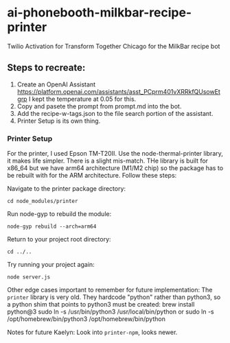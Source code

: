 # ai-phonebooth-milkbar-recipe-printer
Twilio Activation for Transform Together Chicago for the MilkBar recipe bot

## Steps to recreate:
1. Create an OpenAI Assistant https://platform.openai.com/assistants/asst_PCprm401vXRRkfQUsowEtgrp
    I kept the temperature at 0.05 for this.
2. Copy and pasete the prompt from prompt.md into the bot.
3. Add the recipe-w-tags.json to the file search portion of the assistant.
4. Printer Setup is its own thing.


### Printer Setup
For the printer, I used Epson TM-T20II.
Use the node-thermal-printer library, it makes life simpler. There is a slight mis-match. THe library is built for x86_64 but we have arm64 architecture (M1/M2 chip) so the package has to be rebuilt with for the ARM architecture. Follow these steps:

Navigate to the printer package directory:
```
cd node_modules/printer
```

Run node-gyp to rebuild the module:
```
node-gyp rebuild --arch=arm64
```

Return to your project root directory:
```
cd ../..
```

Try running your project again:
```
node server.js
```


Other edge cases important to remember for future implementation:
The `printer` library is very old. They hardcode "python" rather than python3, so a python shim that points to python3 must be created:
brew install python@3
sudo ln -s /usr/bin/python3 /usr/local/bin/python
or
sudo ln -s /opt/homebrew/bin/python3 /opt/homebrew/bin/python




Notes for future Kaelyn: Look into `printer-npm`, looks newer.

